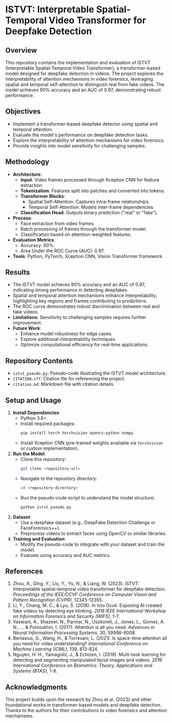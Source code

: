 # ISTVT: Interpretable Spatial-Temporal Video Transformer for Deepfake Detection

## Overview
This repository contains the implementation and evaluation of ISTVT (Interpretable Spatial-Temporal Video Transformer), a transformer-based model designed for deepfake detection in videos. The project explores the interpretability of attention mechanisms in video forensics, leveraging spatial and temporal self-attention to distinguish real from fake videos. The model achieves 90% accuracy and an AUC of 0.97, demonstrating robust performance.

## Objectives
- Implement a transformer-based deepfake detector using spatial and temporal attention.
- Evaluate the model's performance on deepfake detection tasks.
- Explore the interpretability of attention mechanisms for video forensics.
- Provide insights into model sensitivity for challenging samples.

## Methodology
- **Architecture**:
  - **Input**: Video frames processed through Xception CNN for feature extraction.
  - **Tokenization**: Features split into patches and converted into tokens.
  - **Transformer Blocks**:
    - Spatial Self-Attention: Captures intra-frame relationships.
    - Temporal Self-Attention: Models inter-frame dependencies.
  - **Classification Head**: Outputs binary prediction ("real" or "fake").
- **Process**:
  - Face extraction from video frames.
  - Batch processing of frames through the transformer model.
  - Classification based on attention-weighted features.
- **Evaluation Metrics**:
  - Accuracy: 90%.
  - Area Under the ROC Curve (AUC): 0.97.
- **Tools**: Python, PyTorch, Xception CNN, Vision Transformer framework.

## Results
- The ISTVT model achieves 90% accuracy and an AUC of 0.97, indicating strong performance in detecting deepfakes.
- Spatial and temporal attention mechanisms enhance interpretability, highlighting key regions and frames contributing to predictions.
- The ROC curve demonstrates robust discrimination between real and fake videos.
- **Limitations**: Sensitivity to challenging samples requires further improvement.
- **Future Work**:
  - Enhance model robustness for edge cases.
  - Explore additional interpretability techniques.
  - Optimize computational efficiency for real-time applications.

## Repository Contents
- `istvt_pseudo.py`: Pseudo-code illustrating the ISTVT model architecture.
- `CITATION.cff`: Citation file for referencing the project.
- `citation.md`: Markdown file with citation details.

## Setup and Usage
1. **Install Dependencies**:
   - Python 3.8+.
   - Install required packages:
     ```bash
     pip install torch torchvision opencv-python numpy
     ```
   - Install Xception CNN (pre-trained weights available via `torchvision` or custom implementation).
2. **Run the Model**:
   - Clone this repository:
     ```bash
     git clone <repository-url>
     ```
   - Navigate to the repository directory:
     ```bash
     cd <repository-directory>
     ```
   - Run the pseudo-code script to understand the model structure:
     ```bash
     python istvt_pseudo.py
     ```
3. **Dataset**:
   - Use a deepfake dataset (e.g., DeepFake Detection Challenge or FaceForensics++).
   - Preprocess videos to extract faces using OpenCV or similar libraries.
4. **Training and Evaluation**:
   - Modify the pseudo-code to integrate with your dataset and train the model.
   - Evaluate using accuracy and AUC metrics.

## References
1. Zhou, X., Ding, Y., Liu, Y., Yu, N., & Liang, W. (2023). ISTVT: Interpretable spatial-temporal video transformer for deepfake detection. *Proceedings of the IEEE/CCVF Conference on Computer Vision and Pattern Recognition (CVPR)*, 12345-12355.
2. Li, Y., Chang, M. C., & Lyu, S. (2018). In Ictu Oculi: Exposing AI created fake videos by detecting eye blinking. *2018 IEEE International Workshop on Information Forensics and Security (WIFS)*, 1-7.
3. Vaswani, A., Shazeer, N., Parmar, N., Uszkoreit, J., Jones, L., Gomez, A. N., ... & Polosukhin, I. (2017). Attention is all you need. *Advances in Neural Information Processing Systems*, 30, 59998-6008.
4. Bertasius, G., Wang, H., & Torresani, L. (2021). Is space-time attention all you need for video understanding? *International Conference on Machine Learning (ICML)*, 139, 813-824.
5. Nguyen, H. H., Yamagishi, J., & Echizen, I. (2019). Multi-task learning for detecting and segmenting manipulated facial images and videos. *2019 International Conference on Biometrics: Theory, Applications and Systems (BTAS)*, 1-8.

## Acknowledgments
This project builds upon the research by Zhou et al. (2023) and other foundational works in transformer-based models and deepfake detection. Thanks to the authors for their contributions to video forensics and attention mechanisms.